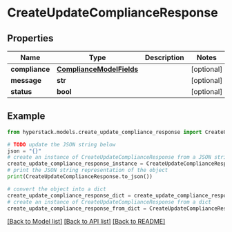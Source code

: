 # CreateUpdateComplianceResponse


## Properties

Name | Type | Description | Notes
------------ | ------------- | ------------- | -------------
**compliance** | [**ComplianceModelFields**](ComplianceModelFields.md) |  | [optional] 
**message** | **str** |  | [optional] 
**status** | **bool** |  | [optional] 

## Example

```python
from hyperstack.models.create_update_compliance_response import CreateUpdateComplianceResponse

# TODO update the JSON string below
json = "{}"
# create an instance of CreateUpdateComplianceResponse from a JSON string
create_update_compliance_response_instance = CreateUpdateComplianceResponse.from_json(json)
# print the JSON string representation of the object
print(CreateUpdateComplianceResponse.to_json())

# convert the object into a dict
create_update_compliance_response_dict = create_update_compliance_response_instance.to_dict()
# create an instance of CreateUpdateComplianceResponse from a dict
create_update_compliance_response_from_dict = CreateUpdateComplianceResponse.from_dict(create_update_compliance_response_dict)
```
[[Back to Model list]](../README.md#documentation-for-models) [[Back to API list]](../README.md#documentation-for-api-endpoints) [[Back to README]](../README.md)


